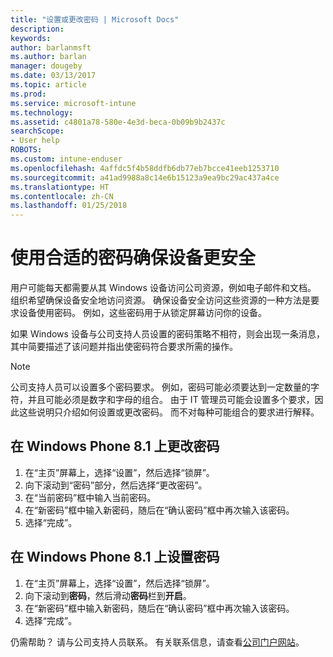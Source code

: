 ```yaml
---
title: "设置或更改密码 | Microsoft Docs"
description: 
keywords: 
author: barlanmsft
ms.author: barlan
manager: dougeby
ms.date: 03/13/2017
ms.topic: article
ms.prod: 
ms.service: microsoft-intune
ms.technology: 
ms.assetid: c4801a78-580e-4e3d-beca-0b09b9b2437c
searchScope:
- User help
ROBOTS: 
ms.custom: intune-enduser
ms.openlocfilehash: 4affdc5f4b58ddfb6db77eb7bcce41eeb1253710
ms.sourcegitcommit: a41ad9988a8c14e6b15123a9ea9bc29ac437a4ce
ms.translationtype: HT
ms.contentlocale: zh-CN
ms.lasthandoff: 01/25/2018
---
```

# <a name="make-your-device-safer-with-the-right-password"></a>使用合适的密码确保设备更安全

用户可能每天都需要从其 Windows 设备访问公司资源，例如电子邮件和文档。 组织希望确保设备安全地访问资源。 确保设备安全访问这些资源的一种方法是要求设备使用密码。 例如，这些密码用于从锁定屏幕访问你的设备。

如果 Windows 设备与公司支持人员设置的密码策略不相符，则会出现一条消息，其中简要描述了该问题并指出使密码符合要求所需的操作。

> [!Note]
> 公司支持人员可以设置多个密码要求。 例如，密码可能必须要达到一定数量的字符，并且可能必须是数字和字母的组合。 由于 IT 管理员可能会设置多个要求，因此这些说明只介绍如何设置或更改密码。 而不对每种可能组合的要求进行解释。

## <a name="to-change-your-password-on-windows-phone-81"></a>在 Windows Phone 8.1 上更改密码

1. 在“主页”屏幕上，选择“设置”，然后选择“锁屏”。
2. 向下滚动到“密码”部分，然后选择“更改密码”。
3. 在“当前密码”框中输入当前密码。
4. 在“新密码”框中输入新密码，随后在“确认密码”框中再次输入该密码。
4. 选择“完成”。

## <a name="to-set-your-password-on-windows-phone-81"></a>在 Windows Phone 8.1 上设置密码

1. 在“主页”屏幕上，选择“设置”，然后选择“锁屏”。
2. 向下滚动到**密码**，然后滑动**密码**栏到**开启**。
3. 在“新密码”框中输入新密码，随后在“确认密码”框中再次输入该密码。
4. 选择“完成”。

仍需帮助？ 请与公司支持人员联系。 有关联系信息，请查看[公司门户网站](https://portal.manage.microsoft.com#HelpDeskDialog)。
